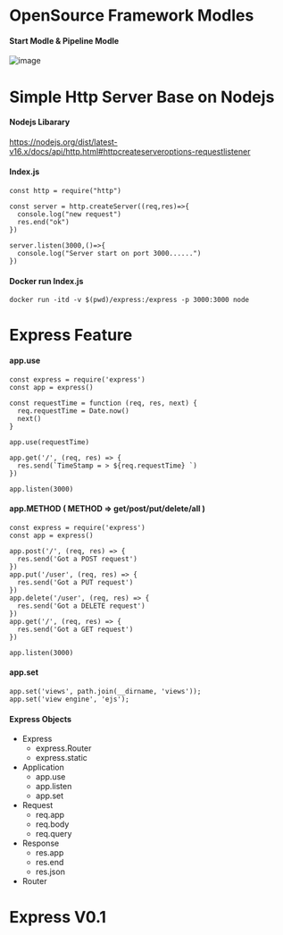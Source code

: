# OpenSource Framework Modles

#### Start Modle & Pipeline Modle

![image](https://user-images.githubusercontent.com/9009522/172780013-b091d4d9-fd6c-40eb-a7c6-196201cafcd5.png)

# Simple Http Server Base on Nodejs
#### Nodejs Libarary

https://nodejs.org/dist/latest-v16.x/docs/api/http.html#httpcreateserveroptions-requestlistener

#### Index.js
```
const http = require("http")

const server = http.createServer((req,res)=>{
  console.log("new request")
  res.end("ok")
})

server.listen(3000,()=>{
  console.log("Server start on port 3000......")
})
```
#### Docker run Index.js
```
docker run -itd -v $(pwd)/express:/express -p 3000:3000 node
```
# Express Feature
#### app.use
```
const express = require('express')
const app = express()

const requestTime = function (req, res, next) {
  req.requestTime = Date.now()
  next()
}

app.use(requestTime)

app.get('/', (req, res) => {
  res.send(`TimeStamp = > ${req.requestTime} `)
})

app.listen(3000)
```
#### app.METHOD ( METHOD => get/post/put/delete/all )
```
const express = require('express')
const app = express()

app.post('/', (req, res) => {
  res.send('Got a POST request')
})
app.put('/user', (req, res) => {
  res.send('Got a PUT request')
})
app.delete('/user', (req, res) => {
  res.send('Got a DELETE request')
})
app.get('/', (req, res) => {
  res.send('Got a GET request')
})

app.listen(3000)
```
#### app.set
```
app.set('views', path.join(__dirname, 'views'));
app.set('view engine', 'ejs');

```
#### Express Objects
+ Express
  + express.Router
  + express.static
+ Application
  + app.use
  + app.listen
  + app.set
+ Request
  + req.app
  + req.body
  + req.query
+ Response
  + res.app
  + res.end
  + res.json
+ Router
# Express V0.1
```
```
